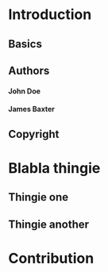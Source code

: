 # Introduction
## Basics
## Authors
#### John Doe
#### James Baxter
## Copyright
# Blabla thingie
## Thingie one
## Thingie another
# Contribution

